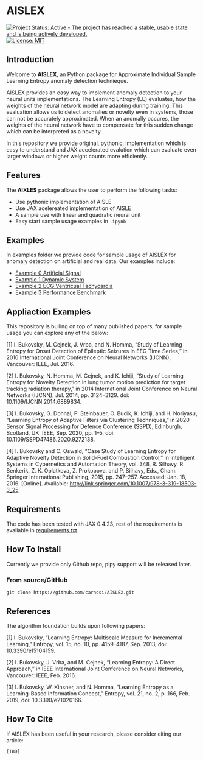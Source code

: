 # AISLEX
[![Project Status: Active - The project has reached a stable, usable
state and is being actively
developed.](https://www.repostatus.org/badges/latest/active.svg)](https://www.repostatus.org/#active) [![License: MIT](https://img.shields.io/badge/License-MIT-yellow.svg)](https://opensource.org/licenses/MIT)

## Introduction
 Welcome to **AISLEX**, an Python package for Approximate Individual Sample Learning Entropy anomaly detection technieque.

 AISLEX provides an easy way to implement anomaly detection to your neural units implementations. The Learning Entropy (LE) evaluates, how the weights of the neural network model are adapting during training. This evaluation allows us to detect anomalies or novelty even in systems, those can not be accurately approximated. When an anomally occures, the weights of the neural network have to compensate for this sudden change which can be interpreted as a novelty.

 In this repository we provide original, pythonic, implementation which is easy to understand and JAX accelerated evalution which can evaluate even larger windows or higher weight counts more efficiently.

## Features
The **AIXLES** package allows the user to perform the following tasks:
* Use pythonic implementation of AISLE
* Use JAX acelereated implementation of AISLE
* A sample use with linear and quadratic neural unit
* Easy start sample usage examples in `.ipynb`

## Examples
In examples folder we provide code for sample usage of AISLEX for anomaly detection on artificial and real data. Our examples include:

* [Example 0 Artificial Signal](./examples/Example_0_Artificial_Signal.ipynb)
* [Example 1 Dynamic System](./examples/Example_1_Dynamic_System.ipynb)
* [Example 2 ECG Ventricual Tachycardia](./examples/Example_2_ECG_Ventricual_Tachycardia.ipynb)
* [Example 3 Performance Benchmark](./examples/Example_3_Performance_comparison.ipynb)

## Appliaction Examples
This repository is builing on top of many published papers, for sample usage you can explore any of the below:

[1] I. Bukovsky, M. Cejnek, J. Vrba, and N. Homma, “Study of Learning Entropy for Onset Detection of Epileptic Seizures in EEG Time Series,” in 2016 International Joint Conference on  Neural Networks  (IJCNN), Vancouver: IEEE, Jul. 2016.

[2] I. Bukovsky, N. Homma, M. Cejnek, and K. Ichiji, “Study of Learning Entropy for Novelty Detection in lung tumor motion prediction for target tracking radiation therapy,” in 2014 International Joint Conference on Neural Networks (IJCNN), Jul. 2014, pp. 3124–3129. doi: 10.1109/IJCNN.2014.6889834.

[3] I. Bukovsky, G. Dohnal, P. Steinbauer, O. Budik, K. Ichiji, and H. Noriyasu, “Learning Entropy of Adaptive Filters via Clustering Techniques,” in 2020 Sensor Signal Processing for Defence Conference (SSPD), Edinburgh, Scotland, UK: IEEE, Sep. 2020, pp. 1–5. doi: 10.1109/SSPD47486.2020.9272138.

[4] I. Bukovsky and C. Oswald, “Case Study of Learning Entropy for Adaptive Novelty Detection in Solid-Fuel Combustion Control,” in Intelligent Systems in Cybernetics and Automation Theory, vol. 348, R. Silhavy, R. Senkerik, Z. K. Oplatkova, Z. Prokopova, and P. Silhavy, Eds., Cham: Springer International Publishing, 2015, pp. 247–257. Accessed: Jan. 18, 2016. [Online]. Available: http://link.springer.com/10.1007/978-3-319-18503-3_25


## Requirements
The code has been tested with JAX 0.4.23, rest of the requirements is available in [requirements.txt](requirements.txt).


## How To Install
Currently we provide only Github repo, pipy support will be released later.

### From source/GitHub
```
git clone https://github.com/carnosi/AISLEX.git
```

## References
The algorithm foundation builds upon following papers:

[1] I. Bukovsky, “Learning Entropy: Multiscale Measure for Incremental Learning,” Entropy, vol. 15, no. 10, pp. 4159–4187, Sep. 2013, doi: 10.3390/e15104159.

[2] I. Bukovsky, J. Vrba, and M. Cejnek, “Learning Entropy: A Direct Approach,” in IEEE International Joint Conference on Neural Networks, Vancouver: IEEE, Feb. 2016.

[3] I. Bukovsky, W. Kinsner, and N. Homma, “Learning Entropy as a Learning-Based Information Concept,” Entropy, vol. 21, no. 2, p. 166, Feb. 2019, doi: 10.3390/e21020166.



## How To Cite
If AISLEX has been useful in your research, please consider citing our article:
```
[TBD]
```
